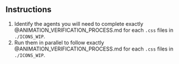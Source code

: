 ## Instructions


1. Identify the agents you will need to complete exactly @ANIMATION_VERIFICATION_PROCESS.md for each `.css` files in `./ICONS_WIP`.
2. Run them in parallel to follow exactly @ANIMATION_VERIFICATION_PROCESS.md for each `.css` files in `./ICONS_WIP`.

